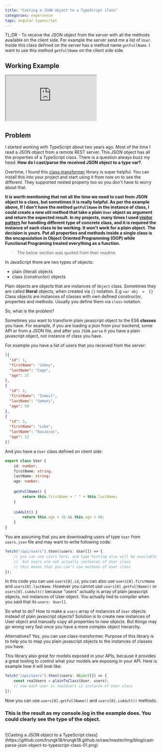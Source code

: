 ```yaml
---
title: "Casting a JSON object to a TypeScript class"
categories: experience
tags: angular typescript
---
```


TL;DR - To receive the JSON object from the server with all the methods available on the client side. For example the server send me a list of `User`. Inside this class defined on the server has a method name `getFullName`. I want to use this method `getFullName` on the client side side.

## Working Example

<iframe class="iframe-full-w" src="https://stackblitz.com/edit/angular-cast-json-to-typescript-class?embed=1&file=src/app/app.component.ts"></iframe>

## Problem

I started working with TypeScript about two years ago. Most of the time I read a JSON object from a remote REST server. This JSON object has all the properties of a TypeScript class. There is a question always buzz my head: **How do I cast/parse the received JSON object to a type var?**.

Overtime, I found this [class-transformer](https://github.com/typestack/class-transformer) library is super helpful. You can install this into your project and start using it from now on to see the different. They supported nested property too so you don't have to worry about that. 

 **It is worth mentioning that not all the time we need to cast from JSON object to a class, but sometimes it is really helpful. As per the example above, If I don't have the method `getFullName` in the instance of class, I could create a new util method that take a plain `User` object as argument and return the expected result. In my projects, many times I used [visitor pattern](https://refactoring.guru/design-patterns/visitor/typescript/example) for handling different type of concrete class, and it is required the instance of each class to be working. It won't work for a plain object.**
 **The decision is yours. Put all properties and methods inside a single class is the encapsulation in Object Oriented Programming (OOP) while Functional Programing treated everything as a function.**

> The below section was quoted from their readme.

In JavaScript there are two types of objects:

* plain (literal) objects
* class (constructor) objects

Plain objects are objects that are instances of `Object` class.
Sometimes they are called **literal** objects, when created via `{}` notation. E.g `var obj  =  {}`
Class objects are instances of classes with own defined constructor, properties and methods.
Usually you define them via `class` notation.

So, what is the problem?

Sometimes you want to transform plain javascript object to the ES6 **classes** you have.
For example, if you are loading a json from your backend, some API or from a JSON file,
and after you `JSON.parse` it you have a plain javascript object, not instance of class you have.

For example you have a list of users that you received from the server:

```json
[{
  "id": 1,
  "firstName": "Johny",
  "lastName": "Cage",
  "age": 27
},
{
  "id": 2,
  "firstName": "Ismoil",
  "lastName": "Somoni",
  "age": 50
},
{
  "id": 3,
  "firstName": "Luke",
  "lastName": "Dacascos",
  "age": 12
}]
```

And you have a `User` class defined on client side:

```typescript
export class User {
    id: number;
    firstName: string;
    lastName: string;
    age: number;

    getFullName() {
        return this.firstName + " " + this.lastName;
    }

    isAdult() {
        return this.age > 36 && this.age < 60;
    }
}
```

You are assuming that you are downloading users of type `User` from `users.json` file and may want to write
following code:

```typescript
fetch("/api/users").then((users: User[]) => {
    // you can use users here, and type hinting also will be available to you,
    //  but users are not actually instances of User class
    // this means that you can't use methods of User class
});
```

In this code you can use `users[0].id`, you can also use `users[0].firstName` and `users[0].lastName`.
However you cannot use `users[0].getFullName()` or `users[0].isAdult()` because "users" actually is
array of plain javascript objects, not instances of User object.
You actually lied to compiler when you said that its `users: User[]`.

So what to do? How to make a `users` array of instances of `User` objects instead of plain javascript objects?
Solution is to create new instances of User object and manually copy all properties to new objects.
But things may go wrong very fast once you have a more complex object hierarchy.

Alternatives? Yes, you can use class-transformer. Purpose of this library is to help you to map you plain javascript
objects to the instances of classes you have.

This library also great for models exposed in your APIs,
because it provides a great tooling to control what your models are exposing in your API.
Here is example how it will look like:

```typescript
fetch("/api/users").then((users: Object[]) => {
    const realUsers = plainToClass(User, users);
    // now each user in realUsers is instance of User class 
});
```

Now you can use `users[0].getFullName()` and `users[0].isAdult()` methods.

### This is the result as my console.log in the example does. You could clearly see the type of the object.

<br/>
![Casting a JSON object to a TypeScript class](https://github.com/trungk18/trungk18.github.io/raw/master/img/blog/cast-parse-json-object-to-typescript-class-01.png)